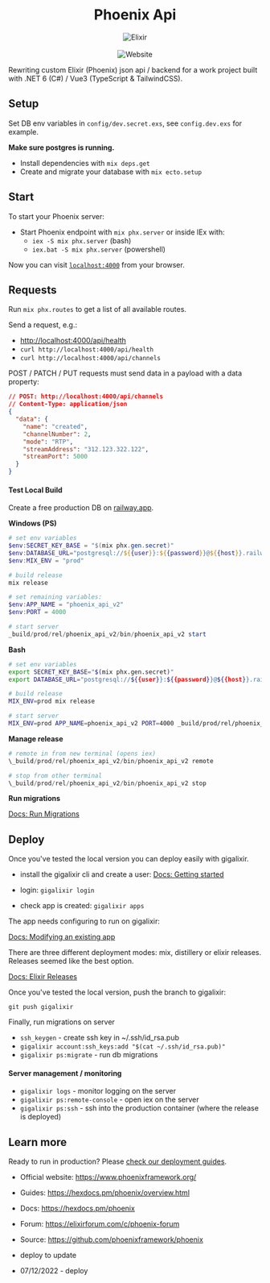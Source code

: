 <h1 align="center">
Phoenix Api
</h1>
<p align="center">
  <img alt="Elixir" src="https://img.shields.io/badge/elixir-%234B275F.svg?style=for-the-badge&logo=elixir&logoColor=white" />
  <br>
  <br>
  <img alt="Website" src="https://img.shields.io/website?down_color=red&down_message=down&label=server%20status&up_color=green&up_message=up&url=https%3A%2F%2Fphoenix-api.gigalixirapp.com%2Fapi%2Fhealth">
</p>

Rewriting custom Elixir (Phoenix) json api / backend for a work project built with .NET 6 (C#) / Vue3 (TypeScript & TailwindCSS).

## Setup

Set DB env variables in `config/dev.secret.exs`, see `config.dev.exs` for example.

**Make sure postgres is running.**

- Install dependencies with `mix deps.get`
- Create and migrate your database with `mix ecto.setup`

## Start

To start your Phoenix server:

- Start Phoenix endpoint with `mix phx.server` or inside IEx with:
  - `iex -S mix phx.server` (bash)
  - `iex.bat -S mix phx.server` (powershell)

Now you can visit [`localhost:4000`](http://localhost:4000) from your browser.

## Requests

Run `mix phx.routes` to get a list of all available routes.

Send a request, e.g.:

- [http://localhost:4000/api/health](http://localhost:4000/api/health)
- `curl http://localhost:4000/api/health`
- `curl http://localhost:4000/api/channels`

POST / PATCH / PUT requests must send data in a payload with a data property:

```json
// POST: http://localhost:4000/api/channels
// Content-Type: application/json
{
  "data": {
    "name": "created",
    "channelNumber": 2,
    "mode": "RTP",
    "streamAddress": "312.123.322.122",
    "streamPort": 5000
  }
}
```

#### Test Local Build

Create a free production DB on [railway.app](https://railway.app/).

**Windows (PS)**

```powershell
# set env variables
$env:SECRET_KEY_BASE = "$(mix phx.gen.secret)"
$env:DATABASE_URL="postgresql://${{user}}:${{password}}@${{host}}.railway.app:${{port}}/${{database}}"
$env:MIX_ENV = "prod"

# build release
mix release

# set remaining variables:
$env:APP_NAME = "phoenix_api_v2"
$env:PORT = 4000

# start server
_build/prod/rel/phoenix_api_v2/bin/phoenix_api_v2 start
```

**Bash**

```bash
# set env variables
export SECRET_KEY_BASE="$(mix phx.gen.secret)"
export DATABASE_URL="postgresql://${{user}}:${{password}}@${{host}}.railway.app:${{port}}/${{database}}"

# build release
MIX_ENV=prod mix release

# start server
MIX_ENV=prod APP_NAME=phoenix_api_v2 PORT=4000 _build/prod/rel/phoenix_api_v2/bin/phoenix_api_v2 start
```

**Manage release**

```powershell
# remote in from new terminal (opens iex)
\_build/prod/rel/phoenix_api_v2/bin/phoenix_api_v2 remote

# stop from other terminal
\_build/prod/rel/phoenix_api_v2/bin/phoenix_api_v2 stop
```

**Run migrations**

[Docs: Run Migrations](https://gigalixir.readthedocs.io/en/latest/database.html#migrations)

## Deploy

Once you've tested the local version you can deploy easily with gigalixir.

- install the gigalixir cli and create a user: [Docs: Getting started](https://gigalixir.readthedocs.io/en/latest/getting-started-guide.html#install-the-command-line-interface)

- login: `gigalixir login`
- check app is created: `gigalixir apps`

The app needs configuring to run on gigalixir:

[Docs: Modifying an existing app](https://gigalixir.readthedocs.io/en/latest/modify-app/index.html#modifying-existing-app)

There are three different deployment modes: mix, distillery or elixir releases. Releases seemed like the best option.

[Docs: Elixir Releases](https://gigalixir.readthedocs.io/en/latest/modify-app/releases.html#modifying-existing-app-with-elixir-releases)

Once you've tested the local version, push the branch to gigalixir:

`git push gigalixir`

Finally, run migrations on server

- `ssh_keygen` - create ssh key in ~/.ssh/id_rsa.pub
- `gigalixir account:ssh_keys:add "$(cat ~/.ssh/id_rsa.pub)"`
- `gigalixir ps:migrate` - run db migrations

#### Server management / monitoring

- `gigalixir logs` - monitor logging on the server
- `gigalixir ps:remote-console` - open iex on the server
- `gigalixir ps:ssh` - ssh into the production container (where the release is deployed)

## Learn more

Ready to run in production? Please [check our deployment guides](https://hexdocs.pm/phoenix/deployment.html).

- Official website: https://www.phoenixframework.org/
- Guides: https://hexdocs.pm/phoenix/overview.html
- Docs: https://hexdocs.pm/phoenix
- Forum: https://elixirforum.com/c/phoenix-forum
- Source: https://github.com/phoenixframework/phoenix

- deploy to update
- 07/12/2022 - deploy
